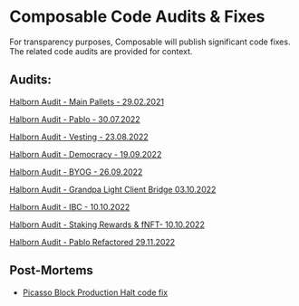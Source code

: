 # Composable Code Audits & Fixes

For transparency purposes, Composable will publish significant code fixes. 
The related code audits are provided for context.

## Audits:

[Halborn Audit - Main Pallets - 29.02.2021](./halborn/audit20210229-pallets-core.pdf)
   
[Halborn Audit - Pablo - 30.07.2022](./halborn/audit20220730-pallets-pabloV2.pdf)

[Halborn Audit - Vesting - 23.08.2022](./halborn/audit20220823-pallet-vesting.pdf)

[Halborn Audit - Democracy - 19.09.2022](./halborn/audit20220919-pallet-democracy.pdf)

[Halborn Audit - BYOG - 26.09.2022](./halborn/audit20220926-pallet-byog.pdf)

[Halborn Audit - Grandpa Light Client Bridge 03.10.2022](./halborn/audit20221003-pallet-grandpa-light-client-bridge.pdf)

[Halborn Audit - IBC - 10.10.2022](./halborn/audit20221010-pallet-ibc.pdf)

[Halborn Audit - Staking Rewards & fNFT- 10.10.2022](./halborn/audit20221010-pallets-stakingRewards-fnft.pdf)

[Halborn Audit - Pablo Refactored 29.11.2022](./halborn/audit20221129-pallet-pablo-refactored.pdf)

## Post-Mortems

- [Picasso Block Production Halt code fix](post-mortems/picasso-block-production-halt-code-fix/README.md)